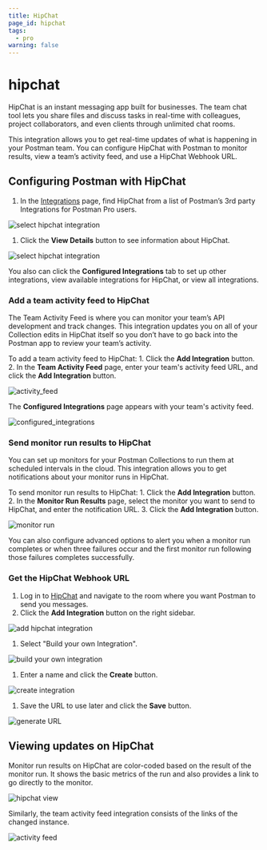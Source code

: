 ```yaml
---
title: HipChat
page_id: hipchat
tags:
  - pro
warning: false
---
```


# hipchat

HipChat is an instant messaging app built for businesses. The team chat tool lets you share files and discuss tasks in real-time with colleagues, project collaborators, and even clients through unlimited chat rooms.

This integration allows you to get real-time updates of what is happening in your Postman team. You can configure HipChat with Postman to monitor results, view a team’s activity feed, and use a HipChat Webhook URL.

## Configuring Postman with HipChat

1. In the [Integrations](https://go.postman.co/workspaces) page, find HipChat from a list of Postman’s 3rd party Integrations for Postman Pro users.

![select hipchat integration](https://s3.amazonaws.com/postman-static-getpostman-com/postman-docs/integrations-hipchat.png)

1.  Click the **View Details** button to see information about HipChat.

![select hipchat integration](https://s3.amazonaws.com/postman-static-getpostman-com/postman-docs/WS-integrations-hipchat-confIntegrations.png)

You also can click the **Configured Integrations** tab to set up other integrations, view available integrations for HipChat, or view all integrations.

### Add a team activity feed to HipChat

The Team Activity Feed is where you can monitor your team’s API development and track changes. This integration updates you on all of your Collection edits in HipChat itself so you don’t have to go back into the Postman app to review your team’s activity.

To add a team activity feed to HipChat: 1. Click the **Add Integration** button. 2. In the **Team Activity Feed** page, enter your team's activity feed URL, and click the **Add Integration** button.

![activity\_feed ](https://s3.amazonaws.com/postman-static-getpostman-com/postman-docs/WS-integrations-hipchat-teamactivityFeed.png)

The **Configured Integrations** page appears with your team's activity feed.

![configured\_integrations ](https://s3.amazonaws.com/postman-static-getpostman-com/postman-docs/WS-integrations-hipchat-configuredIntegrations.png)

### Send monitor run results to HipChat

You can set up monitors for your Postman Collections to run them at scheduled intervals in the cloud. This integration allows you to get notifications about your monitor runs in HipChat.

To send monitor run results to HipChat: 1. Click the **Add Integration** button. 2. In the **Monitor Run Results** page, select the monitor you want to send to HipChat, and enter the notification URL. 3. Click the **Add Integration** button.

![monitor run ](https://s3.amazonaws.com/postman-static-getpostman-com/postman-docs/WS-integrations-hipchat-monitorRun1.png)

You can also configure advanced options to alert you when a monitor run completes or when three failures occur and the first monitor run following those failures completes successfully.

### Get the HipChat Webhook URL

1. Log in to [HipChat](https://www.hipchat.com/sign_in) and navigate to the room where you want Postman to send you messages.
2. Click the **Add Integration** button on the right sidebar.

![add hipchat integration](https://s3.amazonaws.com/postman-static-getpostman-com/postman-docs/58856804.png)

1. Select "Build your own Integration".

![build your own integration](https://s3.amazonaws.com/postman-static-getpostman-com/postman-docs/58856838.png)

1.  Enter a name and click the **Create** button.

![create integration](https://s3.amazonaws.com/postman-static-getpostman-com/postman-docs/58856857.png)

1.  Save the URL to use later and click the **Save** button.

![generate URL](https://s3.amazonaws.com/postman-static-getpostman-com/postman-docs/58856916.png)

## Viewing updates on HipChat

Monitor run results on HipChat are color-coded based on the result of the monitor run. It shows the basic metrics of the run and also provides a link to go directly to the monitor.

![hipchat view](https://s3.amazonaws.com/postman-static-getpostman-com/postman-docs/58857265.png)

Similarly, the team activity feed integration consists of the links of the changed instance.

![activity feed](https://s3.amazonaws.com/postman-static-getpostman-com/postman-docs/hipchat-activity-feed2.png)

